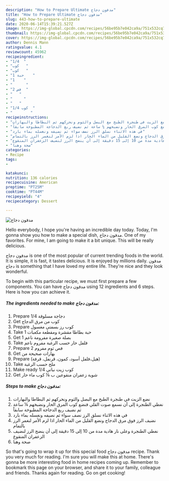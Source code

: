 ```yaml
---
description: "How to Prepare Ultimate مدفون دجاج"
title: "How to Prepare Ultimate مدفون دجاج"
slug: 443-how-to-prepare-ultimate
date: 2020-06-14T15:39:21.527Z
image: https://img-global.cpcdn.com/recipes/56be95b7e042ca9a/751x532cq70/الصورة-الرئيسية-لوصفةمدفون-دجاج.jpg
thumbnail: https://img-global.cpcdn.com/recipes/56be95b7e042ca9a/751x532cq70/الصورة-الرئيسية-لوصفةمدفون-دجاج.jpg
cover: https://img-global.cpcdn.com/recipes/56be95b7e042ca9a/751x532cq70/الصورة-الرئيسية-لوصفةمدفون-دجاج.jpg
author: Dennis Mann
ratingvalue: 4.1
reviewcount: 45962
recipeingredient:
- "1/4  "
- "كوب   "
- "كوب   "
- "1 حبة    "
- "1    "
- "      "
- "2 فص  "
- "   "
- "     "
- "   "
- "1/4 كوب  "
- "        "
recipeinstructions:
- "نضع الزيت في طنجرة الطبخ مع البصل والثوم ونحركهم ثم البطاطا والبهارات"
- "نغطي الطنجرة إلى أن نسمع صوت القلي فنضع كوب المرق الحار ونضبخهم ¼ ساعة ثم نضيف ربع الدجاجة المطبوخة سابقاً"
- "في هذه الاثناء نسلق الرز نصف سواء ثم نصيفه ونغسله بماء بارد"
- "نضيف الرز فوق مرق الدجاج ونضع القليل من الماء الحار اذا لزم الأمر لنغمر الرز بالتمام"
- "نغطي الطنجرة وعلى نار هادية مدة من 10 إلى 15 دقيقة إلى أن ينضج الرز لنضيف الزعفران المنقوع"
- "صحة وهنا"
categories:
- Recipe
tags:
- 

katakunci:  
nutrition: 136 calories
recipecuisine: American
preptime: "PT25M"
cooktime: "PT44M"
recipeyield: "4"
recipecategory: Dessert

---
```



![مدفون دجاج](https://img-global.cpcdn.com/recipes/56be95b7e042ca9a/751x532cq70/الصورة-الرئيسية-لوصفةمدفون-دجاج.jpg)

Hello everybody, I hope you're having an incredible day today. Today, I'm gonna show you how to make a special dish, مدفون دجاج. One of my favorites. For mine, I am going to make it a bit unique. This will be really delicious.

مدفون دجاج is one of the most popular of current trending foods in the world. It is simple, it is fast, it tastes delicious. It is enjoyed by millions daily. مدفون دجاج is something that I have loved my entire life. They're nice and they look wonderful.




To begin with this particular recipe, we must first prepare a few components. You can have مدفون دجاج using 12 ingredients and 6 steps. Here is how you can achieve it.

<!--inarticleads1-->

##### The ingredients needed to make مدفون دجاج:

1. Prepare 1/4 دجاجة مسلوقة
1. Get كوب من مرق الدجاج
1. Prepare كوب رز بسمتي مغسول
1. Take 1 حبة بطاطا مقشرة ومقطعة مكعبات
1. Get 1 بصلة صغيرة مفرومة ناعم
1. Take  فلفل حار حسب الرغبة مفروم ناعم
1. Prepare 2 فص ثوم مفروم
1. Get  بهارات صحيحة من
1. Prepare  (هيل،فلفل أسود، كمون، قرنفل، قرفة)
1. Take  ملح حسب الرغبة
1. Make ready 1/4 كوب زيت نباتي
1. Get  شوية زعفران منقوعين ب ⅛ كوب ماء حار




<!--inarticleads2-->

##### Steps to make مدفون دجاج:

1. نضع الزيت في طنجرة الطبخ مع البصل والثوم ونحركهم ثم البطاطا والبهارات
1. نغطي الطنجرة إلى أن نسمع صوت القلي فنضع كوب المرق الحار ونضبخهم ¼ ساعة ثم نضيف ربع الدجاجة المطبوخة سابقاً
1. في هذه الاثناء نسلق الرز نصف سواء ثم نصيفه ونغسله بماء بارد
1. نضيف الرز فوق مرق الدجاج ونضع القليل من الماء الحار اذا لزم الأمر لنغمر الرز بالتمام
1. نغطي الطنجرة وعلى نار هادية مدة من 10 إلى 15 دقيقة إلى أن ينضج الرز لنضيف الزعفران المنقوع
1. صحة وهنا




So that's going to wrap it up for this special food مدفون دجاج recipe. Thank you very much for reading. I'm sure you will make this at home. There's gonna be more interesting food in home recipes coming up. Remember to bookmark this page on your browser, and share it to your family, colleague and friends. Thanks again for reading. Go on get cooking!
